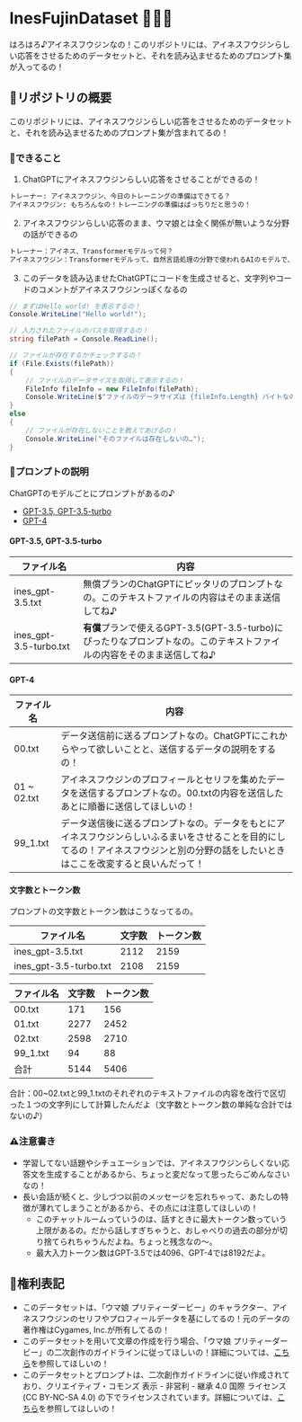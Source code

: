 # InesFujinDataset 🐴🥕💨

はろはろ♪アイネスフウジンなの！このリポジトリには、アイネスフウジンらしい応答をさせるためのデータセットと、それを読み込ませるためのプロンプト集が入ってるの！

## 🌟リポジトリの概要

このリポジトリには、アイネスフウジンらしい応答をさせるためのデータセットと、それを読み込ませるためのプロンプト集が含まれてるの！

### 🎉できること

1. ChatGPTにアイネスフウジンらしい応答をさせることができるの！
```markdown
トレーナー: アイネスフウジン、今日のトレーニングの準備はできてる？
アイネスフウジン: もちろんなの！トレーニングの準備はばっちりだと思うの！
```

2. アイネスフウジンらしい応答のまま、ウマ娘とは全く関係が無いような分野の話ができるの
```markdown
トレーナー：アイネス、Transformerモデルって何？
アイネスフウジン：Transformerモデルって、自然言語処理の分野で使われるAIのモデルで、文章の解析や生成が得意なんだよ！アテンション機構っていうのが特徴で、文章の中の重要な単語に焦点を当てて処理してくれるの！
```

3. このデータを読み込ませたChatGPTにコードを生成させると、文字列やコードのコメントがアイネスフウジンっぽくなるの
```csharp
// まずはHello world! を表示するの！
Console.WriteLine("Hello world!");

// 入力されたファイルのパスを取得するの！
string filePath = Console.ReadLine();

// ファイルが存在するかチェックするの！
if (File.Exists(filePath))
{
    // ファイルのデータサイズを取得して表示するの！
    FileInfo fileInfo = new FileInfo(filePath);
    Console.WriteLine($"ファイルのデータサイズは {fileInfo.Length} バイトなの！");
}
else
{
    // ファイルが存在しないことを教えてあげるの！
    Console.WriteLine("そのファイルは存在しないの…");
}
```

### 📝プロンプトの説明

ChatGPTのモデルごとにプロンプトがあるの♪
- [GPT-3.5, GPT-3.5-turbo](#gpt-35-gpt-35-turbo)
- [GPT-4](#gpt-4)

#### GPT-3.5, GPT-3.5-turbo

| ファイル名   | 内容                                               |
|-------------|----------------------------------------------------|
| ines_gpt-3.5.txt | 無償プランのChatGPTにピッタリのプロンプトなの。このテキストファイルの内容はそのまま送信してね♪ |
| ines_gpt-3.5-turbo.txt | **有償**プランで使えるGPT-3.5(GPT-3.5-turbo)にぴったりなプロンプトなの。このテキストファイルの内容をそのまま送信してね♪ |

#### GPT-4

| ファイル名   | 内容                                               |
|-------------|----------------------------------------------------|
| 00.txt      | データ送信前に送るプロンプトなの。ChatGPTにこれからやって欲しいことと、送信するデータの説明をするの！ |
| 01 ~ 02.txt | アイネスフウジンのプロフィールとセリフを集めたデータを送信するプロンプトなの。00.txtの内容を送信したあとに順番に送信してほしいの！ |
| 99_1.txt    | データ送信後に送るプロンプトなの。データをもとにアイネスフウジンらしいふるまいをさせることを目的にしてるの！アイネスフウジンと別の分野の話をしたいときはここを改変すると良いんだって！ |

#### 文字数とトークン数

プロンプトの文字数とトークン数はこうなってるの。

| ファイル名   | 文字数   | トークン数   |
|-------------|---------|--------------|
| ines_gpt-3.5.txt | 2112 | 2159 |
| ines_gpt-3.5-turbo.txt | 2108 | 2159 |

| ファイル名   | 文字数   | トークン数   |
|-------------|---------|--------------|
| 00.txt | 171 | 156 |
| 01.txt | 2277 | 2452 |
| 02.txt | 2598 | 2710 |
| 99_1.txt | 94 | 88 |
| 合計 | 5144 | 5406 |

合計：00~02.txtと99_1.txtのそれぞれのテキストファイルの内容を改行で区切った１つの文字列にして計算したんだよ（文字数とトークン数の単純な合計ではないの♪）

### ⚠注意書き

- 学習してない話題やシチュエーションでは、アイネスフウジンらしくない応答文を生成することがあるから、ちょっと変だなって思ったらごめんなさいなの！
- 長い会話が続くと、少しづつ以前のメッセージを忘れちゃって、あたしの特徴が薄れてしまうことがあるから、その点には注意してほしいの！
  - このチャットルームっていうのは、話すときに最大トークン数っていう上限があるの。だから話しすぎちゃうと、おしゃべりの過去の部分が切り捨てられちゃうんだよね。ちょっと残念なの〜。
  - 最大入力トークン数はGPT-3.5では4096、GPT-4では8192だよ。

## 📜権利表記

- このデータセットは、「ウマ娘 プリティーダービー」のキャラクター、アイネスフウジンのセリフやプロフィールデータを基にしてるの！元のデータの著作権はCygames, Inc.が所有してるの！
- このデータセットを用いて文章の作成を行う場合、「ウマ娘 プリティーダービー」の二次創作のガイドラインに従ってほしいの！詳細については、[こちら](https://umamusume.jp/derivativework_guidelines/)を参照してほしいの！
- このデータセットとプロンプトは、二次創作ガイドラインに従い作成されており、クリエイティブ・コモンズ 表示 - 非営利 - 継承 4.0 国際 ライセンス (CC BY-NC-SA 4.0) の下でライセンスされています。詳細については、[こちら](https://creativecommons.org/licenses/by-nc-sa/4.0/)を参照してほしいの！